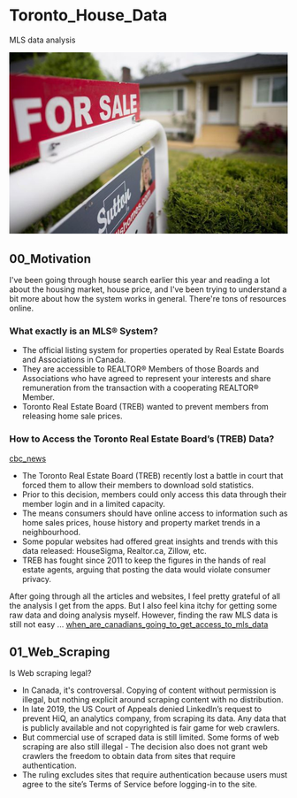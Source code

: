 # Toronto_House_Data
MLS data analysis

![img](https://github.com/krystinli/Toronto_House_Price/blob/main/img/for_sale_img.jpg)

## 00_Motivation 
I've been going through house search earlier this year and reading a lot about the housing market, house price, and I've been trying to understand a bit more about how the system works in general. There're tons of resources online. 

### What exactly is an MLS® System?
- The official listing system for properties operated by Real Estate Boards and Associations in Canada.
- They are accessible to REALTOR® Members of those Boards and Associations who have agreed to represent your interests and share remuneration from the transaction with a cooperating REALTOR® Member.
- Toronto Real Estate Board (TREB) wanted to prevent members from releasing home sale prices. 

### How to Access the Toronto Real Estate Board’s (TREB) Data?
[cbc_news](https://www.cbc.ca/news/business/treb-real-estate-sale-prices-1.4795903)
- The Toronto Real Estate Board (TREB) recently lost a battle in court that forced them to allow their members to download sold statistics. 
- Prior to this decision, members could only access this data through their member login and in a limited capacity. 
- The means consumers should have online access to information such as home sales prices, house history and property market trends in a neighbourhood.
- Some popular websites had offered great insights and trends with this data released: HouseSigma, Realtor.ca, Zillow, etc. 
- TREB has fought since 2011 to keep the figures in the hands of real estate agents, arguing that posting the data would violate consumer privacy.

After going through all the articles and websites, I feel pretty grateful of all the analysis I get from the apps. But I also feel kina itchy for getting some raw data and doing analysis myself. However, finding the raw MLS data is still not easy ... [when_are_canadians_going_to_get_access_to_mls_data](https://www.reddit.com/r/canada/comments/ayrw4v/when_are_canadians_going_to_get_access_to_mls_data/)

## 01_Web_Scraping
Is Web scraping legal?
- In Canada, it's controversal. Copying of content without permission is illegal, but nothing explicit around scraping content with no distribution.  
- In late 2019, the US Court of Appeals denied LinkedIn’s request to prevent HiQ, an analytics company, from scraping its data. Any data that is publicly available and not copyrighted is fair game for web crawlers. 
- But commercial use of scraped data is still limited. Some forms of web scraping are also still illegal - The decision also does not grant web crawlers the freedom to obtain data from sites that require authentication.
- The ruling excludes sites that require authentication because users must agree to the site’s Terms of Service before logging-in to the site.
